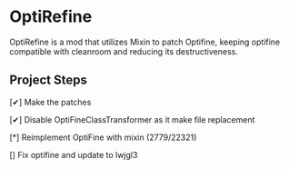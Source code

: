 # OptiRefine
OptiRefine is a mod that utilizes Mixin to patch Optifine, keeping optifine compatible with cleanroom and reducing its destructiveness.

## Project Steps

[✔] Make the patches

[✔] Disable OptiFineClassTransformer as it make file replacement

[*] Reimplement OptiFine with mixin (2779/22321)

[] Fix optifine and update to lwjgl3
